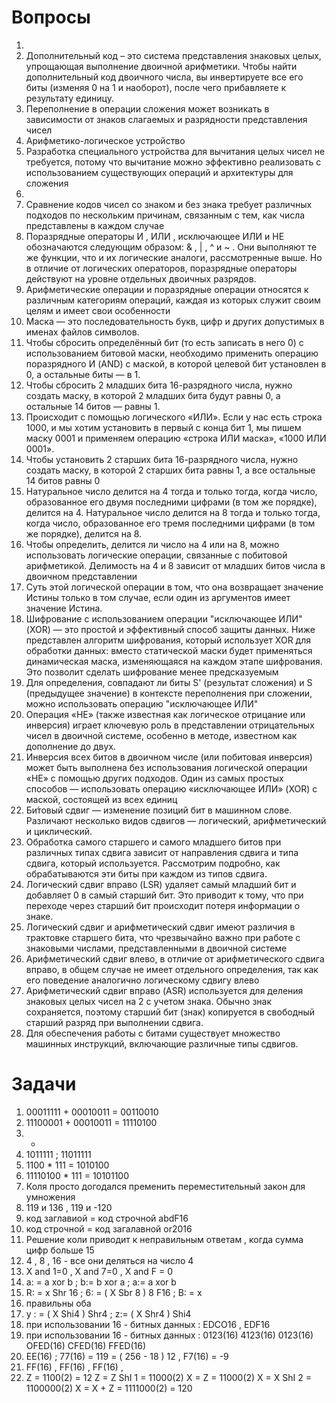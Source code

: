 # Вопросы

1. 
2. Дополнительный код – это система представления знаковых целых, упрощающая выполнение двоичной арифметики. Чтобы найти дополнительный код двоичного числа, вы инвертируете все его биты (изменяя 0 на 1 и наоборот), после чего прибавляете к результату единицу.
3. Переполнение в операции сложения может возникать в зависимости от знаков слагаемых и разрядности представления чисел
4. Арифметико-логическое устройство
5. Разработка специального устройства для вычитания целых чисел не требуется, потому что вычитание можно эффективно реализовать с использованием существующих операций и архитектуры для сложения
6.
7. Сравнение кодов чисел со знаком и без знака требует различных подходов по нескольким причинам, связанным с тем, как числа представлены в каждом случае
8. Поразрядные операторы И , ИЛИ , исключающее ИЛИ и НЕ обозначаются следующим образом: & , | , ^ и ~ . Они выполняют те же функции, что и их логические аналоги, рассмотренные выше. Но в отличие от логических операторов, поразрядные операторы действуют на уровне отдельных двоичных разрядов.
9. Арифметические операции и поразрядные операции относятся к различным категориям операций, каждая из которых служит своим целям и имеет свои особенности
10. Маска — это последовательность букв, цифр и других допустимых в именах файлов символов.
11. Чтобы сбросить определённый бит (то есть записать в него 0) с использованием битовой маски, необходимо применить операцию поразрядного И (AND) с маской, в которой целевой бит установлен в 0, а остальные биты — в 1.
12. Чтобы сбросить 2 младших бита 16-разрядного числа, нужно создать маску, в которой 2 младших бита будут равны 0, а остальные 14 битов — равны 1.
13. Происходит с помощью логического «ИЛИ». Если у нас есть строка 1000, и мы хотим установить в первый с конца бит 1, мы пишем маску 0001 и применяем операцию «строка ИЛИ маска», «1000 ИЛИ 0001».
14. Чтобы установить 2 старших бита 16-разрядного числа, нужно создать маску, в которой 2 старших бита равны 1, а все остальные 14 битов равны 0
15. Натуральное число делится на 4 тогда и только тогда, когда число, образованное его двумя последними цифрами (в том же порядке), делится на 4. Натуральное число делится на 8 тогда и только тогда, когда число, образованное его тремя последними цифрами (в том же порядке), делится на 8.
16. Чтобы определить, делится ли число на 4 или на 8, можно использовать логические операции, связанные с побитовой арифметикой. Делимость на 4 и 8 зависит от младших битов числа в двоичном представлении
17. Суть этой логической операции в том, что она возвращает значение Истины только в том случае, если один из аргументов имеет значение Истина.
18. Шифрование с использованием операции "исключающее ИЛИ" (XOR) — это простой и эффективный способ защиты данных. Ниже представлен алгоритм шифрования, который использует XOR для обработки данных: вместо статической маски будет применяться динамическая маска, изменяющаяся на каждом этапе шифрования. Это позволит сделать шифрование менее предсказуемым
19. Для определения, совпадают ли биты S' (результат сложения) и S (предыдущее значение) в контексте переполнения при сложении, можно использовать операцию "исключающее ИЛИ"
20. Операция «НЕ» (также известная как логическое отрицание или инверсия) играет ключевую роль в представлении отрицательных чисел в двоичной системе, особенно в методе, известном как дополнение до двух.
21. Инверсия всех битов в двоичном числе (или побитовая инверсия) может быть выполнена без использования логической операции «НЕ» с помощью других подходов. Один из самых простых способов — использовать операцию «исключающее ИЛИ» (XOR) с маской, состоящей из всех единиц
22. Би́товый сдвиг — изменение позиций бит в машинном слове. Различают несколько видов сдвигов — логический, арифметический и циклический.
23. Обработка самого старшего и самого младшего битов при различных типах сдвига зависит от направления сдвига и типа сдвига, который используется. Рассмотрим подробно, как обрабатываются эти биты при каждом из типов сдвига.
24. Логический сдвиг вправо (LSR) удаляет самый младший бит и добавляет 0 в самый старший бит. Это приводит к тому, что при переходе через старший бит происходит потеря информации о знаке.
25. Логический сдвиг и арифметический сдвиг имеют различия в трактовке старшего бита, что чрезвычайно важно при работе с знаковыми числами, представленными в двоичной системе
26. Арифметический сдвиг влево, в отличие от арифметического сдвига вправо, в общем случае не имеет отдельного определения, так как его поведение аналогично логическому сдвигу влево
27. Арифметический сдвиг вправо (ASR) используется для деления знаковых целых чисел на 2 с учетом знака. Обычно знак сохраняется, поэтому старший бит (знак) копируется в свободный старший разряд при выполнении сдвига.
28. Для обеспечения работы с битами существует множество машинных инструкций, включающие различные типы сдвигов.

# Задачи

1. 00011111 + 00010011 = 00110010
2. 11100001 + 00010011 = 11110100
3. -
4. 1011111 ; 11011111
5. 1100 * 111 = 1010100
6. 11110100 * 111 = 10101100
7. Коля просто догодался пременить переместительный закон для умножения
8. 119 и 136 , 119 и -120
9. код заглавиой = код строчной abdF16
10. код cтрочной = код загалавной or2016
11. Решение коли приводит к неправильным ответам , когда сумма цифр больше 15
12. 4 , 8 , 16 - все они деляться на число 4
13. X and 1=0 , X and 7=0 , X and F = 0
14. a: = a xor b ; b:= b xor a ; a:= a xor b
15. R: = x Shr 16 ; 6: = ( X Sbr 8 ) 8 F16 ; B: = x
16. правильны оба
17. y : = ( X Shi4 ) Shr4 ; z:= ( X Shr4 ) Shi4
18. при использовании 16 - битных данных : EDCO16 , EDF16
19. при использовании 16 - битных данных : 0123(16) 4123(16) 0123(16) OFED(16) CFED(16) FFED(16)
20. EE(16) ; 77(16) = 119 = ( 256 - 18 ) 12 , F7(16) = -9
21. FF(16) , FF(16) , FF(16) ,
22. Z = 1100(2) = 12
Z = Z ShI 1 = 11000(2)
X = Z = 11000(2)
X = X ShI 2 = 1100000(2)
X = X + Z = 1111000(2) = 120
